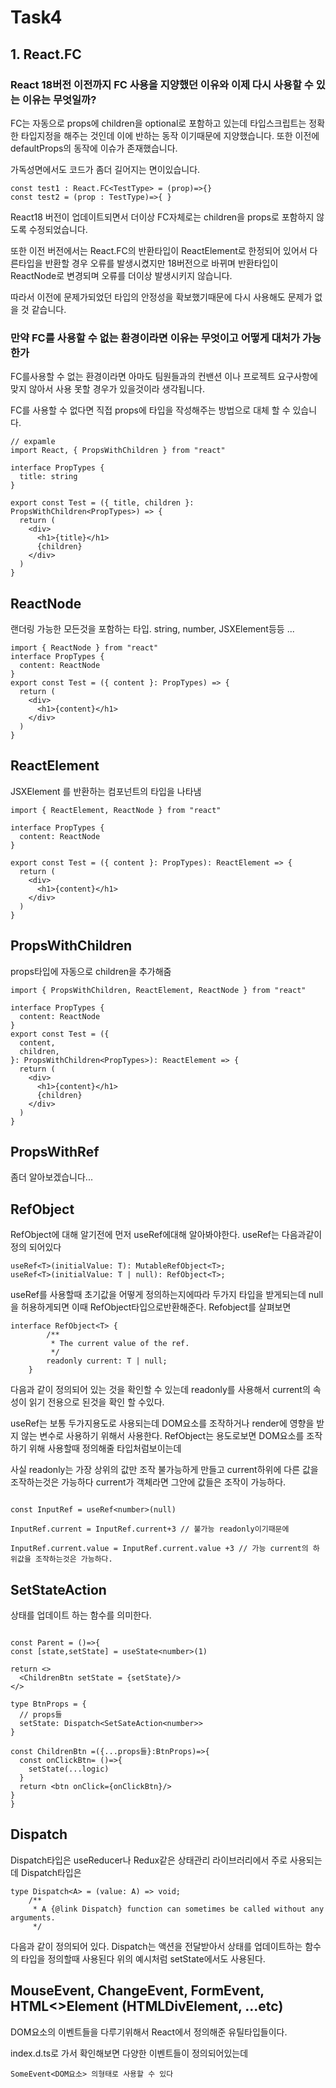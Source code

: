 # Task4

## 1. React.FC

### React 18버전 이전까지 FC 사용을 지양했던 이유와 이제 다시 사용할 수 있는 이유는 무엇일까?

FC는 자동으로 props에 children을 optional로 포함하고 있는데 타입스크립트는 정확한 타입지정을 해주는 것인데 이에 반하는 동작 이기때문에 지양했습니다. 또한 이전에 defaultProps의 동작에 이슈가 존재했습니다.

가독성면에서도 코드가 좀더 길어지는 면이있습니다.

```JS
const test1 : React.FC<TestType> = (prop)=>{}
const test2 = (prop : TestType)=>{ }
```

React18 버전이 업데이트되면서 더이상 FC자체로는 children을 props로 포함하지 않도록 수정되었습니다.

또한 이전 버전에서는 React.FC의 반환타입이 ReactElement로 한정되어 있어서 다른타입을 반환할 경우 오류를 발생시켰지만 18버전으로 바뀌며 반환타입이 ReactNode로 변경되며 오류를 더이상 발생시키지 않습니다.

따라서 이전에 문제가되었던 타입의 안정성을 확보했기때문에 다시 사용해도 문제가 없을 것 같습니다.

### 만약 FC를 사용할 수 없는 환경이라면 이유는 무엇이고 어떻게 대처가 가능한가

FC를사용할 수 없는 환경이라면 아마도 팀원들과의 컨밴션 이나 프로젝트 요구사항에 맞지 않아서 사용 못할 경우가 있을것이라 생각됩니다.

FC를 사용할 수 없다면 직접 props에 타입을 작성해주는 방법으로 대체 할 수 있습니다.

```JS
// expamle
import React, { PropsWithChildren } from "react"

interface PropTypes {
  title: string
}

export const Test = ({ title, children }: PropsWithChildren<PropTypes>) => {
  return (
    <div>
      <h1>{title}</h1>
      {children}
    </div>
  )
}

```

## ReactNode

랜더링 가능한 모든것을 포함하는 타입. string, number, JSXElement등등 ...

```JS
import { ReactNode } from "react"
interface PropTypes {
  content: ReactNode
}
export const Test = ({ content }: PropTypes) => {
  return (
    <div>
      <h1>{content}</h1>
    </div>
  )
}
```

## ReactElement

JSXElement 를 반환하는 컴포넌트의 타입을 나타냄

```JS
import { ReactElement, ReactNode } from "react"

interface PropTypes {
  content: ReactNode
}

export const Test = ({ content }: PropTypes): ReactElement => {
  return (
    <div>
      <h1>{content}</h1>
    </div>
  )
}

```

## PropsWithChildren

props타입에 자동으로 children을 추가해줌

```JS
import { PropsWithChildren, ReactElement, ReactNode } from "react"

interface PropTypes {
  content: ReactNode
}
export const Test = ({
  content,
  children,
}: PropsWithChildren<PropTypes>): ReactElement => {
  return (
    <div>
      <h1>{content}</h1>
      {children}
    </div>
  )
}

```

## PropsWithRef

<!-- ref변수의 타입을 정의하기 위해 사용된다. useRef를 사용해 만들어진 변수는 일반적인 방법으로 전달하지않고 forwardRef를 사용하고 이때 전달된 변수의 타입을 정의하기 위해 사용됨

```JS

type InputProps = {
  // input컴포넌트의 props
}

const ChildrenInput =forwardRef<HTMLInputElement ,InputProps>((props,ref)=>{
  return <input ref={ref}/>
})


const Parent = ()=>{
const inputRef = useRef<type>(value)
return <>
  <ChildrenInput ref={inputRef}/>
</>

}


``` -->

좀더 알아보겠습니다...

## RefObject

RefObject에 대해 알기전에 먼저 useRef에대해 알아봐야한다.
useRef는 다음과같이 정의 되어있다

```JS
useRef<T>(initialValue: T): MutableRefObject<T>;
useRef<T>(initialValue: T | null): RefObject<T>;
```

useRef를 사용할때 초기값을 어떻게 정의하는지에따라 두가지 타입을 받게되는데 null을 허용하게되면 이때 RefObject타입으로반환해준다.
Refobject를 살펴보면

```JS
interface RefObject<T> {
        /**
         * The current value of the ref.
         */
        readonly current: T | null;
    }

```

다음과 같이 정의되어 있는 것을 확인할 수 있는데 readonly를 사용해서 current의 속성이 읽기 전용으로 된것을 확인 할 수있다.

useRef는 보통 두가지용도로 사용되는데 DOM요소를 조작하거나 render에 영향을 받지 않는 변수로 사용하기 위해서 사용한다.
RefObject는 용도로보면 DOM요소를 조작하기 위해 사용할때 정의해줄 타입처럼보이는데

사실 readonly는 가장 상위의 값만 조작 불가능하게 만들고 current하위에 다른 값을 조작하는것은 가능하다 current가 객체라면 그안에 값들은 조작이 가능하다.

```JS

const InputRef = useRef<number>(null)

InputRef.current = InputRef.current+3 // 불가능 readonly이기때문에

InputRef.current.value = InputRef.current.value +3 // 가능 current의 하위값을 조작하는것은 가능하다.

```

## SetStateAction

상태를 업데이트 하는 함수를 의미한다.

```JS

const Parent = ()=>{
const [state,setState] = useState<number>(1)

return <>
  <ChildrenBtn setState = {setState}/>
</>

type BtnProps = {
  // props들
  setState: Dispatch<SetSateAction<number>>
}

const ChildrenBtn =({...props들}:BtnProps)=>{
  const onClickBtn= ()=>{
    setState(...logic)
  }
  return <btn onClick={onClickBtn}/>
}
}

```

## Dispatch
Dispatch타입은 useReducer나 Redux같은 상태관리 라이브러리에서 주로 사용되는데 Dispatch타입은 
```JS
type Dispatch<A> = (value: A) => void;
    /**
     * A {@link Dispatch} function can sometimes be called without any arguments.
     */
```
다음과 같이 정의되어 있다.
Dispatch는 액션을 전달받아서 상태를 업데이트하는 함수의 타입을 정의할때 사용된다 위의 예시처럼 setState에서도 사용된다.

## MouseEvent, ChangeEvent, FormEvent, HTML<>Element (HTMLDivElement, ...etc)

DOM요소의 이벤트들을 다루기위해서 React에서 정의해준 유틸타입들이다.

index.d.ts로 가서 확인해보면 다양한 이벤트들이 정의되어있는데

```JS
SomeEvent<DOM요소> 의형태로 사용할 수 있다
```

